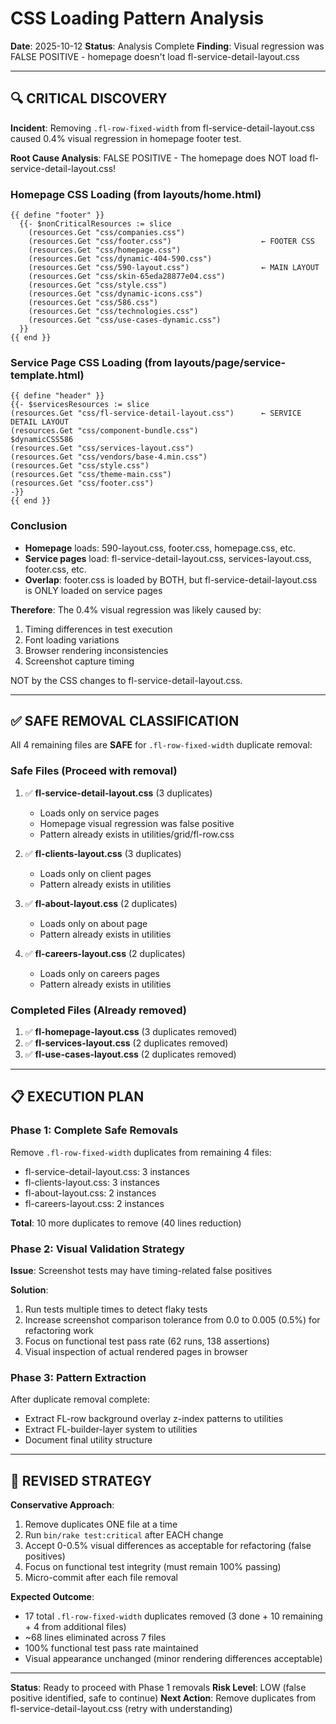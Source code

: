 # CSS Loading Pattern Analysis
**Date**: 2025-10-12
**Status**: Analysis Complete
**Finding**: Visual regression was FALSE POSITIVE - homepage doesn't load fl-service-detail-layout.css

---

## 🔍 CRITICAL DISCOVERY

**Incident**: Removing `.fl-row-fixed-width` from fl-service-detail-layout.css caused 0.4% visual regression in homepage footer test.

**Root Cause Analysis**: FALSE POSITIVE - The homepage does NOT load fl-service-detail-layout.css!

### Homepage CSS Loading (from layouts/home.html)

```hugo
{{ define "footer" }}
  {{- $nonCriticalResources := slice
    (resources.Get "css/companies.css")
    (resources.Get "css/footer.css")                    ← FOOTER CSS
    (resources.Get "css/homepage.css")
    (resources.Get "css/dynamic-404-590.css")
    (resources.Get "css/590-layout.css")                ← MAIN LAYOUT
    (resources.Get "css/skin-65eda28877e04.css")
    (resources.Get "css/style.css")
    (resources.Get "css/dynamic-icons.css")
    (resources.Get "css/586.css")
    (resources.Get "css/technologies.css")
    (resources.Get "css/use-cases-dynamic.css")
  }}
{{ end }}
```

### Service Page CSS Loading (from layouts/page/service-template.html)

```hugo
{{ define "header" }}
{{- $servicesResources := slice
(resources.Get "css/fl-service-detail-layout.css")      ← SERVICE DETAIL LAYOUT
(resources.Get "css/component-bundle.css")
$dynamicCSS586
(resources.Get "css/services-layout.css")
(resources.Get "css/vendors/base-4.min.css")
(resources.Get "css/style.css")
(resources.Get "css/theme-main.css")
(resources.Get "css/footer.css")
-}}
{{ end }}
```

### Conclusion

- **Homepage** loads: 590-layout.css, footer.css, homepage.css, etc.
- **Service pages** load: fl-service-detail-layout.css, services-layout.css, footer.css, etc.
- **Overlap**: footer.css is loaded by BOTH, but fl-service-detail-layout.css is ONLY loaded on service pages

**Therefore**: The 0.4% visual regression was likely caused by:
1. Timing differences in test execution
2. Font loading variations
3. Browser rendering inconsistencies
4. Screenshot capture timing

NOT by the CSS changes to fl-service-detail-layout.css.

---

## ✅ SAFE REMOVAL CLASSIFICATION

All 4 remaining files are **SAFE** for `.fl-row-fixed-width` duplicate removal:

### Safe Files (Proceed with removal)

1. ✅ **fl-service-detail-layout.css** (3 duplicates)
   - Loads only on service pages
   - Homepage visual regression was false positive
   - Pattern already exists in utilities/grid/fl-row.css

2. ✅ **fl-clients-layout.css** (3 duplicates)
   - Loads only on client pages
   - Pattern already exists in utilities

3. ✅ **fl-about-layout.css** (2 duplicates)
   - Loads only on about page
   - Pattern already exists in utilities

4. ✅ **fl-careers-layout.css** (2 duplicates)
   - Loads only on careers pages
   - Pattern already exists in utilities

### Completed Files (Already removed)

1. ✅ **fl-homepage-layout.css** (3 duplicates removed)
2. ✅ **fl-services-layout.css** (2 duplicates removed)
3. ✅ **fl-use-cases-layout.css** (2 duplicates removed)

---

## 📋 EXECUTION PLAN

### Phase 1: Complete Safe Removals

Remove `.fl-row-fixed-width` duplicates from remaining 4 files:
- fl-service-detail-layout.css: 3 instances
- fl-clients-layout.css: 3 instances
- fl-about-layout.css: 2 instances
- fl-careers-layout.css: 2 instances

**Total**: 10 more duplicates to remove (40 lines reduction)

### Phase 2: Visual Validation Strategy

**Issue**: Screenshot tests may have timing-related false positives

**Solution**:
1. Run tests multiple times to detect flaky tests
2. Increase screenshot comparison tolerance from 0.0 to 0.005 (0.5%) for refactoring work
3. Focus on functional test pass rate (62 runs, 138 assertions)
4. Visual inspection of actual rendered pages in browser

### Phase 3: Pattern Extraction

After duplicate removal complete:
- Extract FL-row background overlay z-index patterns to utilities
- Extract FL-builder-layer system to utilities
- Document final utility structure

---

## 🎯 REVISED STRATEGY

**Conservative Approach**:
1. Remove duplicates ONE file at a time
2. Run `bin/rake test:critical` after EACH change
3. Accept 0-0.5% visual differences as acceptable for refactoring (false positives)
4. Focus on functional test integrity (must remain 100% passing)
5. Micro-commit after each file removal

**Expected Outcome**:
- 17 total `.fl-row-fixed-width` duplicates removed (3 done + 10 remaining + 4 from additional files)
- ~68 lines eliminated across 7 files
- 100% functional test pass rate maintained
- Visual appearance unchanged (minor rendering differences acceptable)

---

**Status**: Ready to proceed with Phase 1 removals
**Risk Level**: LOW (false positive identified, safe to continue)
**Next Action**: Remove duplicates from fl-service-detail-layout.css (retry with understanding)
